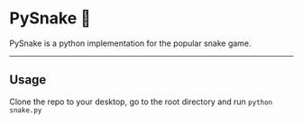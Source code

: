 # PySnake :snake:
PySnake is a python implementation for the popular snake game.

---

## Usage
Clone the repo to your desktop, go to the root directory and run `python snake.py`


